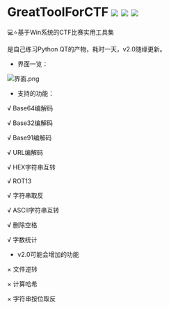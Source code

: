 # GreatToolForCTF  ![](https://img.shields.io/badge/%E4%BD%9C%E8%80%85-ShawR00t-brightgreen) ![](https://img.shields.io/badge/version-1.0-red) ![](https://img.shields.io/badge/language-Python-blue)
💻⭐基于Win系统的CTF比赛实用工具集

是自己练习Python QT的产物，耗时一天，v2.0随缘更新。

 - 界面一览：

![界面.png](https://img30.360buyimg.com/pop/jfs/t1/136610/25/22486/48509/620c5e42E9ee6af37/143ce28d327f7b43.png)

 - 支持的功能：

 √ Base64编解码
 
 √ Base32编解码
 
 √ Base91编解码
 
 √ URL编解码
 
 √ HEX字符串互转
 
 √ ROT13
 
 √ 字符串取反
 
 √ ASCII字符串互转
 
 √ 删除空格
 
 √ 字数统计
 
 - v2.0可能会增加的功能
 
 × 文件逆转
 
 × 计算哈希
 
 × 字符串按位取反
